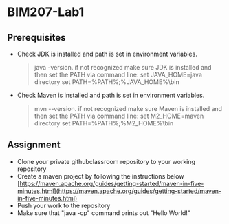 

# BIM207-Lab1

## Prerequisites
- Check JDK is installed and path is set in environment variables.
	> java -version.
	if not recognized make sure JDK is installed and then set the PATH via command line:
	>set JAVA_HOME=java directory
	>set PATH=%PATH%;%JAVA_HOME%\bin

- Check Maven is installed and path is set in environment variables.
	>  mvn --version.
	if not recognized make sure Maven is installed and then set the PATH via command line:
	>set M2_HOME=maven directory
	>set PATH=%PATH%;%M2_HOME%\bin

## Assignment
- Clone your private githubclassroom repository to your working repository  
- Create a maven project by following the instructions below
[https://maven.apache.org/guides/getting-started/maven-in-five-minutes.html](https://maven.apache.org/guides/getting-started/maven-in-five-minutes.html)
- Push your work to the repository
- Make sure that "java -cp" command prints out "Hello  World!"
